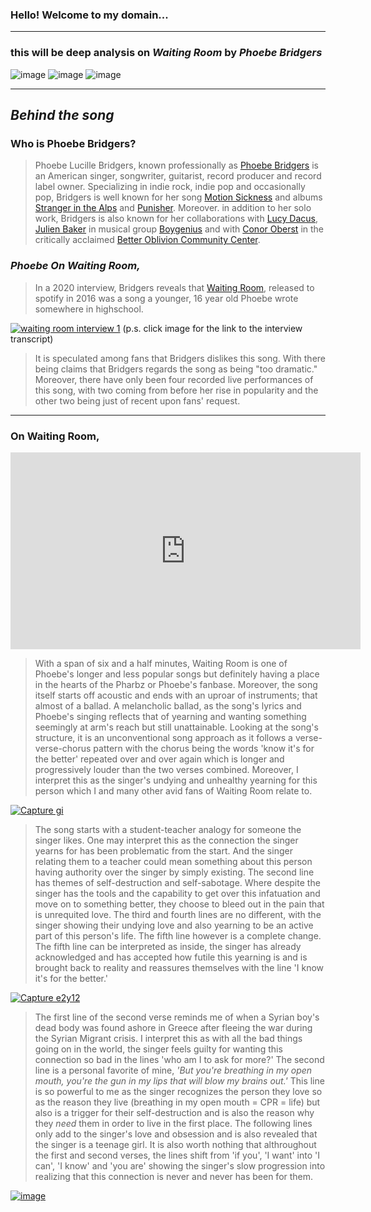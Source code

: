 ### Hello! Welcome to my domain...
---
### this will be deep analysis on *Waiting Room* by *Phoebe Bridgers*

![image](https://user-images.githubusercontent.com/118235613/202339878-c753704c-0cc8-47ba-ac6c-856ad03c8eb8.jpg)
![image](https://user-images.githubusercontent.com/118235613/202340992-b3e6529b-da2e-4333-8500-4fd180ac99d1.png)
![image](https://user-images.githubusercontent.com/118235613/202339087-69eef524-b0ca-4c28-8d38-9a2c19977032.png)

---
## *Behind the song*
### Who is Phoebe Bridgers?

> Phoebe Lucille Bridgers, known professionally as [Phoebe Bridgers](https://open.spotify.com/artist/1r1uxoy19fzMxunt3ONAkG?si=m6_vssViQmacKjp6FvXaAA) is an American singer, songwriter, guitarist, record producer and record label owner. Specializing in indie rock, indie pop and occasionally pop, Bridgers is well known for her song [Motion Sickness](https://open.spotify.com/track/5xo8RrjJ9CVNrtRg2S3B1R?si=985a084dcce148b0) and albums [Stranger in the Alps](https://open.spotify.com/album/0qWcLfCZ8wtcoOdX14oGNI?si=-b9r9tqeR1SAJXD26hkGFQ) and [Punisher](https://open.spotify.com/album/6Pp6qGEywDdofgFC1oFbSH?si=jN7DBY7KTXa6A0Mp72HQvA). Moreover. in addition to her solo work, Bridgers is also known for her collaborations with [Lucy Dacus](https://open.spotify.com/artist/07D1Bjaof0NFlU32KXiqUP?si=e9BZqNRfTMOCe3cCLgraag), [Julien Baker](https://open.spotify.com/artist/12zbUHbPHL5DGuJtiUfsip?si=8sWr2j6HTy2dCEB9C07KLA) in musical group [Boygenius](https://open.spotify.com/album/6RjlLIuDFC8Dw91yRAdPz9?si=67gAwv11TqWIjEVQYWhN0Q) and with [Conor Oberst](https://open.spotify.com/artist/2Z7gV3uEh1ckIaBzTUCE6R?si=scg-x3P3Sj6fd_PJbvNY_g) in the critically acclaimed [Better Oblivion Community Center](https://open.spotify.com/artist/3NBmfDV6Yh3hjuQUBVvYgO?si=8vWcGa0CQSuWSKP7aBnOCA).

### *Phoebe On Waiting Room,*

> In a 2020 interview, Bridgers reveals that [Waiting Room](https://open.spotify.com/track/04mAOoQNsXmDJlyupJwmkO?si=29bef054446b4f92), released to spotify in 2016 was a song a younger, 16 year old Phoebe wrote somewhere in highschool.

[![waiting room interview 1](https://user-images.githubusercontent.com/118235613/203202887-634f17aa-3e3f-4847-9240-c616313f0100.PNG)](https://www.npr.org/transcripts/938316518)
(p.s. click image for the link to the interview transcript)

> It is speculated among fans that Bridgers dislikes this song. With there being claims that Bridgers regards the song as being "too dramatic." Moreover, there have only been four recorded live performances of this song, with two coming from before her rise in popularity and the other two being just of recent upon fans' request.

---
### On Waiting Room,

<iframe width="560" height="315" src="https://www.youtube.com/embed/cgJLXrOtASc" title="YouTube video player" frameborder="0" allow="accelerometer; autoplay; clipboard-write; encrypted-media; gyroscope; picture-in-picture" allowfullscreen></iframe>

> With a span of six and a half minutes, Waiting Room is one of Phoebe's longer and less popular songs but definitely having a place in the hearts of the Pharbz or Phoebe's fanbase. Moreover, the song itself starts off acoustic and ends with an uproar of instruments; that almost of a ballad. A melancholic ballad, as the song's lyrics and Phoebe's singing reflects that of yearning and wanting something seemingly at arm's reach but still unattainable.
> Looking at the song's structure, it is an unconventional song approach as it follows a verse-verse-chorus pattern with the chorus being the words 'know it's for the better' repeated over and over again which is longer and progressively louder than the two verses combined. Moreover, I interpret this as the singer's undying and unhealthy yearning for this person which I and many other avid fans of Waiting Room relate to.

[![Capture gi](https://user-images.githubusercontent.com/118235613/203459736-cd7526cf-4814-4629-a57f-7a57e492c273.jpg)](https://genius.com/Phoebe-bridgers-waiting-room-lyrics)

> The song starts with a student-teacher analogy for someone the singer likes. One may interpret this as the connection the singer yearns for has been problematic from the start. And the singer relating them to a teacher could mean something about this person having authority over the singer by simply existing.
> The second line has themes of self-destruction and self-sabotage. Where despite the singer has the tools and the capability to get over this infatuation and move on to something better, they choose to bleed out in the pain that is unrequited love.
> The third and fourth lines are no different, with the singer showing their undying love and also yearning to be an active part of this person's life.
> The fifth line however is a complete change. The fifth line can be interpreted as inside, the singer has already acknowledged and has accepted how futile this yearning is and is brought back to reality and reassures themselves with the line 'I know it's for the better.'

[![Capture e2y12](https://user-images.githubusercontent.com/118235613/203667658-7913393b-d62a-4a23-9850-13edc6651522.jpg)](https://genius.com/Phoebe-bridgers-waiting-room-lyrics)

> The first line of the second verse reminds me of when a Syrian boy's dead body was found ashore in Greece after fleeing the war during the Syrian Migrant crisis. I interpret this as with all the bad things going on in the world, the singer feels guilty for wanting this connection so bad in the lines 'who am I to ask for more?'
> The second line is a personal favorite of mine, *'But you're breathing in my open mouth, you're the gun in my lips that will blow my brains out.'* This line is so powerful to me as the singer recognizes the person they love so as the reason they live (breathing in my open mouth = CPR = life) but also is a trigger for their self-destruction and is also the reason why they *need* them in order to live in the first place.
> The following lines only add to the singer's love and obsession and is also revealed that the singer is a teenage girl.
> It is also worth nothing that althroughout the first and second verses, the lines shift from 'if you', 'I want' into 'I can', 'I know' and 'you are' showing the singer's slow progression into realizing that this connection is never and never has been for them.

[![image](https://user-images.githubusercontent.com/118235613/203669390-d0424e25-aad2-4e87-a480-a6608d9c4340.png)](https://genius.com/Phoebe-bridgers-waiting-room-lyrics)
